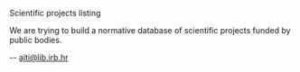 Scientific projects listing

We are trying to build a normative database of scientific projects funded by public bodies.

--
ajti@lib.irb.hr

